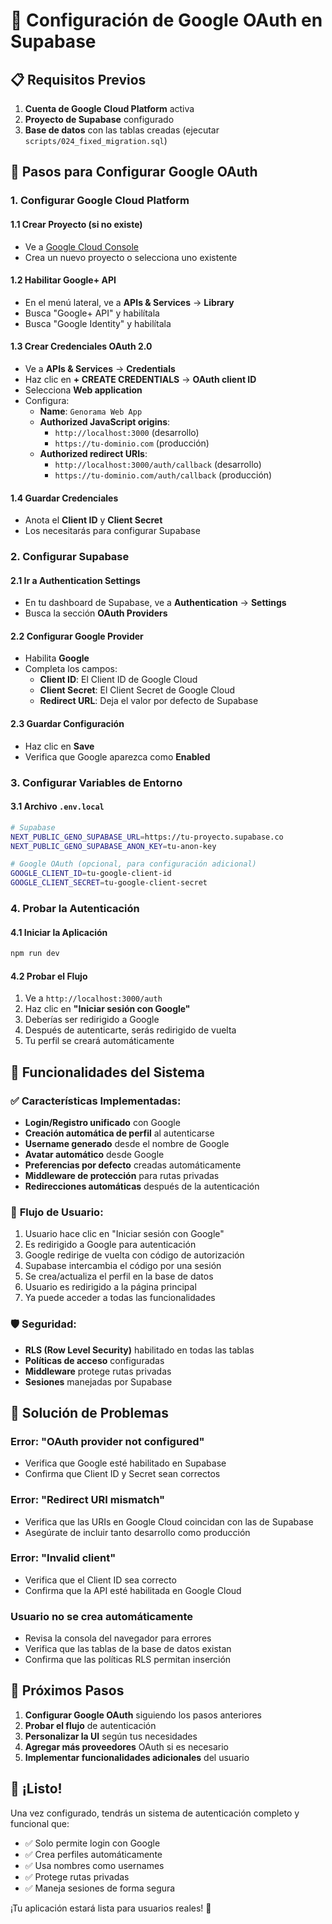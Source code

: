# 🔐 Configuración de Google OAuth en Supabase

## 📋 Requisitos Previos

1. **Cuenta de Google Cloud Platform** activa
2. **Proyecto de Supabase** configurado
3. **Base de datos** con las tablas creadas (ejecutar `scripts/024_fixed_migration.sql`)

## 🚀 Pasos para Configurar Google OAuth

### 1. Configurar Google Cloud Platform

#### 1.1 Crear Proyecto (si no existe)

- Ve a [Google Cloud Console](https://console.cloud.google.com/)
- Crea un nuevo proyecto o selecciona uno existente

#### 1.2 Habilitar Google+ API

- En el menú lateral, ve a **APIs & Services** → **Library**
- Busca "Google+ API" y habilítala
- Busca "Google Identity" y habilítala

#### 1.3 Crear Credenciales OAuth 2.0

- Ve a **APIs & Services** → **Credentials**
- Haz clic en **+ CREATE CREDENTIALS** → **OAuth client ID**
- Selecciona **Web application**
- Configura:
  - **Name**: `Genorama Web App`
  - **Authorized JavaScript origins**:
    - `http://localhost:3000` (desarrollo)
    - `https://tu-dominio.com` (producción)
  - **Authorized redirect URIs**:
    - `http://localhost:3000/auth/callback` (desarrollo)
    - `https://tu-dominio.com/auth/callback` (producción)

#### 1.4 Guardar Credenciales

- Anota el **Client ID** y **Client Secret**
- Los necesitarás para configurar Supabase

### 2. Configurar Supabase

#### 2.1 Ir a Authentication Settings

- En tu dashboard de Supabase, ve a **Authentication** → **Settings**
- Busca la sección **OAuth Providers**

#### 2.2 Configurar Google Provider

- Habilita **Google**
- Completa los campos:
  - **Client ID**: El Client ID de Google Cloud
  - **Client Secret**: El Client Secret de Google Cloud
  - **Redirect URL**: Deja el valor por defecto de Supabase

#### 2.3 Guardar Configuración

- Haz clic en **Save**
- Verifica que Google aparezca como **Enabled**

### 3. Configurar Variables de Entorno

#### 3.1 Archivo `.env.local`

```bash
# Supabase
NEXT_PUBLIC_GENO_SUPABASE_URL=https://tu-proyecto.supabase.co
NEXT_PUBLIC_GENO_SUPABASE_ANON_KEY=tu-anon-key

# Google OAuth (opcional, para configuración adicional)
GOOGLE_CLIENT_ID=tu-google-client-id
GOOGLE_CLIENT_SECRET=tu-google-client-secret
```

### 4. Probar la Autenticación

#### 4.1 Iniciar la Aplicación

```bash
npm run dev
```

#### 4.2 Probar el Flujo

1. Ve a `http://localhost:3000/auth`
2. Haz clic en **"Iniciar sesión con Google"**
3. Deberías ser redirigido a Google
4. Después de autenticarte, serás redirigido de vuelta
5. Tu perfil se creará automáticamente

## 🔧 Funcionalidades del Sistema

### ✅ **Características Implementadas:**

- **Login/Registro unificado** con Google
- **Creación automática de perfil** al autenticarse
- **Username generado** desde el nombre de Google
- **Avatar automático** desde Google
- **Preferencias por defecto** creadas automáticamente
- **Middleware de protección** para rutas privadas
- **Redirecciones automáticas** después de la autenticación

### 🎯 **Flujo de Usuario:**

1. Usuario hace clic en "Iniciar sesión con Google"
2. Es redirigido a Google para autenticación
3. Google redirige de vuelta con código de autorización
4. Supabase intercambia el código por una sesión
5. Se crea/actualiza el perfil en la base de datos
6. Usuario es redirigido a la página principal
7. Ya puede acceder a todas las funcionalidades

### 🛡️ **Seguridad:**

- **RLS (Row Level Security)** habilitado en todas las tablas
- **Políticas de acceso** configuradas
- **Middleware** protege rutas privadas
- **Sesiones** manejadas por Supabase

## 🐛 Solución de Problemas

### Error: "OAuth provider not configured"

- Verifica que Google esté habilitado en Supabase
- Confirma que Client ID y Secret sean correctos

### Error: "Redirect URI mismatch"

- Verifica que las URIs en Google Cloud coincidan con las de Supabase
- Asegúrate de incluir tanto desarrollo como producción

### Error: "Invalid client"

- Verifica que el Client ID sea correcto
- Confirma que la API esté habilitada en Google Cloud

### Usuario no se crea automáticamente

- Revisa la consola del navegador para errores
- Verifica que las tablas de la base de datos existan
- Confirma que las políticas RLS permitan inserción

## 📱 Próximos Pasos

1. **Configurar Google OAuth** siguiendo los pasos anteriores
2. **Probar el flujo** de autenticación
3. **Personalizar la UI** según tus necesidades
4. **Agregar más proveedores** OAuth si es necesario
5. **Implementar funcionalidades adicionales** del usuario

## 🎉 ¡Listo!

Una vez configurado, tendrás un sistema de autenticación completo y funcional que:

- ✅ Solo permite login con Google
- ✅ Crea perfiles automáticamente
- ✅ Usa nombres como usernames
- ✅ Protege rutas privadas
- ✅ Maneja sesiones de forma segura

¡Tu aplicación estará lista para usuarios reales! 🚀
